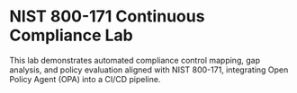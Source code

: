 # NIST 800-171 Continuous Compliance Lab

This lab demonstrates automated compliance control mapping, gap analysis, and policy evaluation
aligned with NIST 800-171, integrating Open Policy Agent (OPA) into a CI/CD pipeline.
